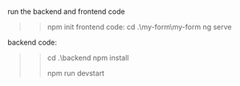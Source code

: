 run the backend and frontend code 
>> npm init
frontend code: 
>> cd .\my-form\my-form 
>> ng serve


backend code: 
 >> cd .\backend
 >> npm install
> > 
 >> npm run devstart
